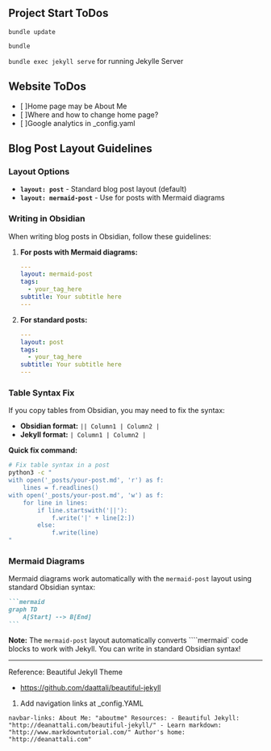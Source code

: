 ## Project Start ToDos

`bundle update`

`bundle`

`bundle exec jekyll serve` for running Jekylle Server

## Website ToDos
- [ ]Home page may be About Me
- [ ]Where and how to change home page?
- [ ]Google analytics in _config.yaml

## Blog Post Layout Guidelines

### Layout Options
- **`layout: post`** - Standard blog post layout (default)
- **`layout: mermaid-post`** - Use for posts with Mermaid diagrams

### Writing in Obsidian
When writing blog posts in Obsidian, follow these guidelines:

1. **For posts with Mermaid diagrams:**
   ```yaml
   ---
   layout: mermaid-post
   tags:
     - your_tag_here
   subtitle: Your subtitle here
   ---
   ```

2. **For standard posts:**
   ```yaml
   ---
   layout: post
   tags:
     - your_tag_here
   subtitle: Your subtitle here
   ---
   ```

### Table Syntax Fix
If you copy tables from Obsidian, you may need to fix the syntax:
- **Obsidian format:** `|| Column1 | Column2 |`
- **Jekyll format:** `| Column1 | Column2 |`

**Quick fix command:**
```bash
# Fix table syntax in a post
python3 -c "
with open('_posts/your-post.md', 'r') as f:
    lines = f.readlines()
with open('_posts/your-post.md', 'w') as f:
    for line in lines:
        if line.startswith('||'):
            f.write('|' + line[2:])
        else:
            f.write(line)
"
```

### Mermaid Diagrams
Mermaid diagrams work automatically with the `mermaid-post` layout using standard Obsidian syntax:
````markdown
```mermaid
graph TD
    A[Start] --> B[End]
```
````

**Note:** The `mermaid-post` layout automatically converts ````mermaid` code blocks to work with Jekyll. You can write in standard Obsidian syntax!


---
Reference:
Beautiful Jekyll Theme
- https://github.com/daattali/beautiful-jekyll

1. Add navigation links at _config.YAML


`navbar-links:
  About Me: "aboutme"
  Resources:
    - Beautiful Jekyll: "http://deanattali.com/beautiful-jekyll/"
    - Learn markdown: "http://www.markdowntutorial.com/"
   Author's home: "http://deanattali.com"`

